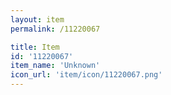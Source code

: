 ```yaml
---
layout: item
permalink: /11220067

title: Item
id: '11220067'
item_name: 'Unknown'
icon_url: 'item/icon/11220067.png'
---
```

